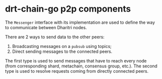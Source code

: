 # drt-chain-go p2p components

The `Messenger` interface with its implementation are 
used to define the way to communicate between Dharitri nodes. 

There are 2 ways to send data to the other peers:
1. Broadcasting messages on a `pubsub` using topics;
2. Direct sending messages to the connected peers.

The first type is used to send messages that have to reach every node 
(from corresponding shard, metachain, consensus group, etc.). The second type is
used to resolve requests coming from directly connected peers. 
